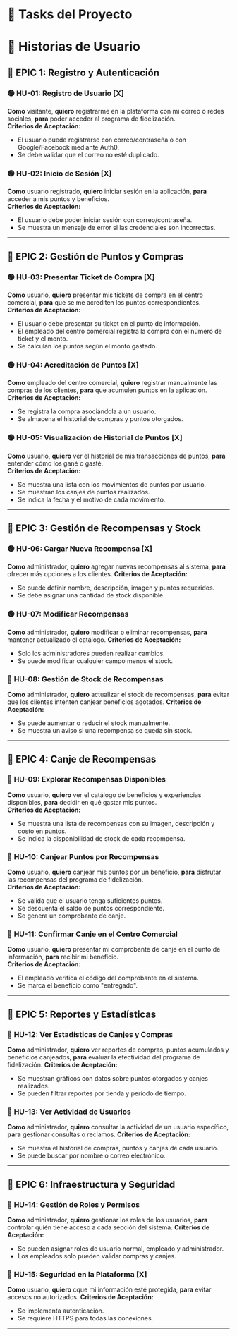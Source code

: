# 📌 Tasks del Proyecto

# 📁 Historias de Usuario

## **🔹 EPIC 1: Registro y Autenticación**  

### 🟢 **HU-01: Registro de Usuario**  [X]
**Como** visitante, **quiero** registrarme en la plataforma con mi correo o redes sociales, **para** poder acceder al programa de fidelización.  
**Criterios de Aceptación:**  
- El usuario puede registrarse con correo/contraseña o con Google/Facebook mediante Auth0.
- Se debe validar que el correo no esté duplicado.  

### 🟢 **HU-02: Inicio de Sesión**  [X]
**Como** usuario registrado, **quiero** iniciar sesión en la aplicación, **para** acceder a mis puntos y beneficios.  
**Criterios de Aceptación:**  
- El usuario debe poder iniciar sesión con correo/contraseña.  
- Se muestra un mensaje de error si las credenciales son incorrectas.

---  

## **🔹 EPIC 2: Gestión de Puntos y Compras**  

### 🟢 **HU-03: Presentar Ticket de Compra**   [X] 
**Como** usuario, **quiero** presentar mis tickets de compra en el centro comercial, **para** que se me acrediten los puntos correspondientes.  
**Criterios de Aceptación:**  
- El usuario debe presentar su ticket en el punto de información.  
- El empleado del centro comercial registra la compra con el número de ticket y el monto.
- Se calculan los puntos según el monto gastado.  

### 🟢 **HU-04: Acreditación de Puntos**   [X]
**Como** empleado del centro comercial, **quiero** registrar manualmente las compras de los clientes, **para** que acumulen puntos en la aplicación.  
**Criterios de Aceptación:**  
- Se registra la compra asociándola a un usuario.  
- Se almacena el historial de compras y puntos otorgados.  

### 🟢 **HU-05: Visualización de Historial de Puntos**   [X]
**Como** usuario, **quiero** ver el historial de mis transacciones de puntos, **para** entender cómo los gané o gasté.  
**Criterios de Aceptación:**  
- Se muestra una lista con los movimientos de puntos por usuario.  
- Se muestran los canjes de puntos realizados.  
- Se indica la fecha y el motivo de cada movimiento.  

---  

## **🔹 EPIC 3: Gestión de Recompensas y Stock**  

### 🟢 **HU-06: Cargar Nueva Recompensa**   [X]
**Como** administrador, **quiero** agregar nuevas recompensas al sistema, **para** ofrecer más opciones a los clientes.
**Criterios de Aceptación:**  
- Se puede definir nombre, descripción, imagen y puntos requeridos.
- Se debe asignar una cantidad de stock disponible.

### 🟢 **HU-07: Modificar Recompensas**  
**Como** administrador, **quiero** modificar o eliminar recompensas, **para** mantener actualizado el catálogo. 
**Criterios de Aceptación:**  
- Solo los administradores pueden realizar cambios.
- Se puede modificar cualquier campo menos el stock.

### 📌 **HU-08: Gestión de Stock de Recompensas**  
**Como** administrador, **quiero** actualizar el stock de recompensas, **para** evitar que los clientes intenten canjear beneficios agotados.
**Criterios de Aceptación:**  
- Se puede aumentar o reducir el stock manualmente.
- Se muestra un aviso si una recompensa se queda sin stock.

---  

## **🔹 EPIC 4: Canje de Recompensas**  

### 📌 **HU-09: Explorar Recompensas Disponibles**  
**Como** usuario, **quiero** ver el catálogo de beneficios y experiencias disponibles, **para** decidir en qué gastar mis puntos.  
**Criterios de Aceptación:**  
- Se muestra una lista de recompensas con su imagen, descripción y costo en puntos.  
- Se indica la disponibilidad de stock de cada recompensa.  

### 📌 **HU-10: Canjear Puntos por Recompensas**  
**Como** usuario, **quiero** canjear mis puntos por un beneficio, **para** disfrutar las recompensas del programa de fidelización.  
**Criterios de Aceptación:**  
- Se valida que el usuario tenga suficientes puntos.  
- Se descuenta el saldo de puntos correspondiente.  
- Se genera un comprobante de canje.  

### 📌 **HU-11: Confirmar Canje en el Centro Comercial**  
**Como** usuario, **quiero** presentar mi comprobante de canje en el punto de información, **para** recibir mi beneficio.  
**Criterios de Aceptación:**  
- El empleado verifica el código del comprobante en el sistema.  
- Se marca el beneficio como "entregado".  

---  

## **🔹 EPIC 5: Reportes y Estadísticas**  

### 📌 **HU-12: Ver Estadísticas de Canjes y Compras**  
**Como** administrador, **quiero** ver reportes de compras, puntos acumulados y beneficios canjeados, **para** evaluar la efectividad del programa de fidelización.
**Criterios de Aceptación:**  
- Se muestran gráficos con datos sobre puntos otorgados y canjes realizados.
- Se pueden filtrar reportes por tienda y período de tiempo.

### 📌 **HU-13: Ver Actividad de Usuarios**  
**Como** administrador, **quiero** consultar la actividad de un usuario específico, **para** gestionar consultas o reclamos.
**Criterios de Aceptación:**  
- Se muestra el historial de compras, puntos y canjes de cada usuario.
- Se puede buscar por nombre o correo electrónico.

---  

## **🔹 EPIC 6: Infraestructura y Seguridad**  

### 📌 **HU-14: Gestión de Roles y Permisos**  
**Como** administrador, **quiero** gestionar los roles de los usuarios, **para** controlar quién tiene acceso a cada sección del sistema.
**Criterios de Aceptación:**  
- Se pueden asignar roles de usuario normal, empleado y administrador.
- Los empleados solo pueden validar compras y canjes.

### 📌 **HU-15: Seguridad en la Plataforma**   [X]
**Como** usuario, **quiero** cque mi información esté protegida, **para** evitar accesos no autorizados.
**Criterios de Aceptación:**  
- Se implementa autenticación.
- Se requiere HTTPS para todas las conexiones.

---  